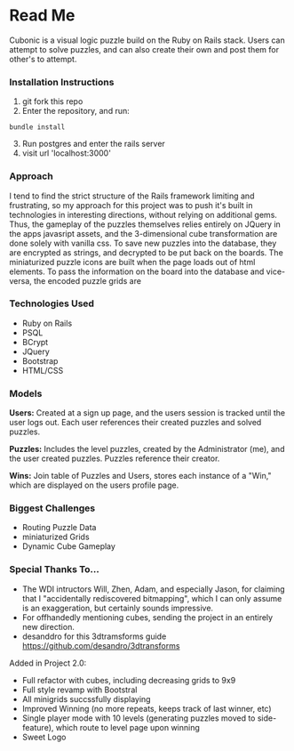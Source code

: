 # Read Me
Cubonic is a visual logic puzzle build on the Ruby on Rails stack. Users can attempt to solve puzzles, and can also create their own and post them for other's to attempt.

### Installation Instructions

1. git fork this repo
2. Enter the repository, and run:
```console
bundle install
```
3. Run postgres and enter the rails server
4. visit url 'localhost:3000'
### Approach

I tend to find the strict structure of the Rails framework limiting and frustrating, so my approach for this project was to push it's built in technologies in interesting directions, without relying on additional gems. Thus, the gameplay of the puzzles themselves relies entirely on JQuery in the apps javasript assets, and the 3-dimensional cube transformation are done solely with vanilla css. To save new puzzles into the database, they are encrypted as strings, and decrypted to be put back on the boards. The miniaturized puzzle icons are built when the page loads out of html elements. To pass the information on the board into the database and vice-versa, the encoded puzzle grids are 

### Technologies Used
- Ruby on Rails
- PSQL
- BCrypt
- JQuery
- Bootstrap
- HTML/CSS


### Models
**Users:** Created at a sign up page, and the users session is tracked until the user logs out. Each user references their created puzzles and solved puzzles.

**Puzzles:** Includes the level puzzles, created by the Administrator (me), and the user created puzzles. Puzzles reference their creator.

**Wins:** Join table of Puzzles and Users, stores each instance of a "Win," which are displayed on the users profile page.


### Biggest Challenges
- Routing Puzzle Data
- miniaturized Grids
- Dynamic Cube Gameplay


### Special Thanks To...
- The WDI intructors Will, Zhen, Adam, and especially Jason, for claiming that I "accidentally rediscovered bitmapping", which I can only assume is an exaggeration, but certainly sounds impressive.
- For offhandedly mentioning cubes, sending the project in an entirely new direction.
- desanddro for this 3dtramsforms guide https://github.com/desandro/3dtransforms


Added in Project 2.0:
- Full refactor with cubes, including decreasing grids to 9x9
- Full style revamp with Bootstral
- All minigrids succssfully displaying
- Improved Winning (no more repeats, keeps track of last winner, etc)
- Single player mode with 10 levels (generating puzzles moved to side-feature), which route to level page upon winning
- Sweet Logo
